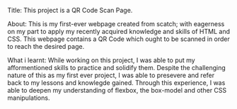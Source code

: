 Title: This project is a QR Code Scan Page.

About: This is my first-ever webpage created from scatch; with eagerness on my part to apply my recently acquired knowledge and skills of HTML and CSS.
This webpage contains a QR Code which ought to be scanned in order to reach the desired page.

What i learnt: While working on this project, I was able to put my afformentioned skills to practice and solidify them. Despite the challenging nature of this as my first ever project, I was able to presevere and refer back to my lessons and knowlegde gained. Through this experience, I was able to deepen my understanding of flexbox, the box-model and other CSS manipulations.
